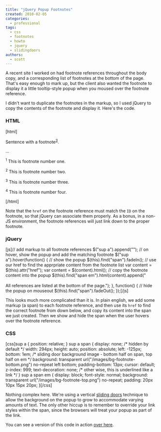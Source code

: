 ```yaml
---
title: "jQuery Popup Footnotes"
created: 2010-02-05
categories: 
  - professional
tags: 
  - css
  - footnotes
  - howto
  - jquery
  - slidingdoors
authors: 
  - scott
---
```


A recent site I worked on had footnote references throughout the body copy, and a corresponding list of footnotes at the bottom of the page. That's easy enough to mark up, but the client also wanted the footnote to display it a little tooltip-style popup when you moused over the footnote reference.

I didn't want to duplicate the footnotes in the markup, so I used jQuery to copy the contents of the footnote and display it. Here's the code.

### HTML

\[html\]<div id="content"> <p>Sentence with a footnote<sup><a href="#footnote3">3</a></sup>.</p> </div> ... <div id="footnotes"> <p id="footnote1"><sup>1</sup> This is footnote number one.</p> <p id="footnote2"><sup>2</sup> This is footnote number two.</p> <p id="footnote3"><sup>3</sup> This is footnote number three.</p> <p id="footnote4"><sup>4</sup> This is footnote number four.</p> </div>\[/html\]

Note that the `href` on the footnote reference must match the `ID` on the footnote, so that jQuery can associate them properly. As a bonus, in a non-JS environment, the footnote references will just link down to the proper footnote.

### jQuery

\[js\]// add markup to all footnote references $("sup a").append("<span><em></em></span>"); // on hover, show the popup and add the matching footnote $("sup a").hover(function() { // show the popup $(this).find("span").fadeIn(); // use our href to find the apprpriate content from the footnote list var content = $(this).attr("href"); var content = $(content).html(); // copy the footnote content into the popup $(this).find("span em").html(content).append("<br /><br />All references are listed at the bottom of the page."); }, function() { // hide the popup on mouseout $(this).find("span").fadeOut(); });\[/js\]

This looks much more complicated than it is. In plain english, we add some markup (a span) to each footnote reference, and then use its `href` to find the correct footnote from down below, and copy its content into the span we just created. Then we show and hide the span when the user hovers over the footnote reference.

### CSS

\[css\]sup a { position: relative; } sup a span { display: none; /\* hidden by default \*/ width: 294px; height: auto; position: absolute; left: -125px; bottom: 1em; /\* sliding door background image - bottom half on span, top half on em \*/ background: transparent url("/images/bg-footnote-bottom.png") no-repeat left bottom; padding-bottom: 13px; cursor: default; z-index: 999; text-decoration: none; /\* other wise, this is underlined like a link \*/ } sup a span em { display: block; font-style: normal; background: transparent url("/images/bg-footnote-top.png") no-repeat; padding: 20px 10px 15px 20px; }\[/css\]

Nothing complex here. We're using a vertical [sliding doors](http://www.alistapart.com/articles/slidingdoors/) technique to allow the background on the popup to grow to accommodate varying amounts of text. The only other hiccup is to remember to override your link styles within the span, since the browsers will treat your popup as part of the link.

You can see a version of this code in action [over here](http://www.stretchmarkstv.com/).
